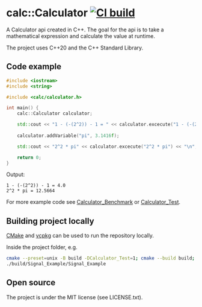 # calc::Calculator [![CI build](https://github.com/mwthinker/Calculator/actions/workflows/ci.yml/badge.svg)](https://github.com/mwthinker/Calculator/actions/workflows/ci.yml)

A Calculator api created in C++. The goal for the api is to take a mathematical 
expression and calculate the value at runtime.

The project uses C++20 and the C++ Standard Library.

## Code example
```cpp
#include <iostream>
#include <string>

#include <calc/calculator.h>

int main() {
    calc::Calculator calculator;

    std::cout << "1 - (-(2^2)) - 1 = " << calculator.excecute("1 - (-(2^2)) - 1") << "\n";
    
    calculator.addVariable("pi", 3.1416f);

    std::cout << "2^2 * pi" << calculator.excecute("2^2 * pi") << "\n";

    return 0;
}
```
Output:
```
1 - (-(2^2)) - 1 = 4.0
2^2 * pi = 12.5664
```
For more example code see [Calculator_Benchmark](https://github.com/mwthinker/Calculator/blob/master/Calculator_Benchmark/src/speedtest.cpp) or [Calculator_Test](https://github.com/mwthinker/Calculator/blob/master/Calculator_Test/src/tests.cpp).

## Building project locally
[CMake](https://cmake.org/) and [vcpkg](https://github.com/microsoft/vcpkg.git) can be used to run the repository locally.

Inside the project folder, e.g.
```bash
cmake --preset=unix -B build -DCalculator_Test=1; cmake --build build; ctest --test-dir build/Calculator_Test
./build/Signal_Example/Signal_Example
```

## Open source
The project is under the MIT license (see LICENSE.txt).
